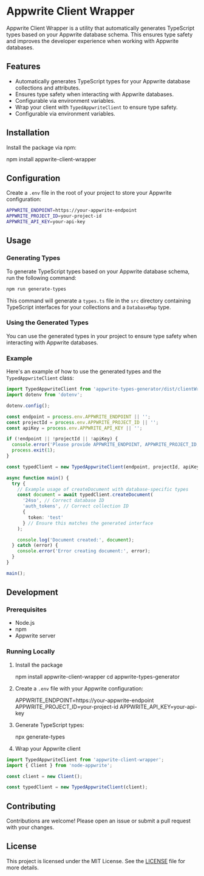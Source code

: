 # Appwrite Client Wrapper
Appwrite Client Wrapper is a utility that automatically generates TypeScript types based on your Appwrite database schema. This ensures type safety and improves the developer experience when working with Appwrite databases.

## Features

- Automatically generates TypeScript types for your Appwrite database collections and attributes.
- Ensures type safety when interacting with Appwrite databases.
- Configurable via environment variables.
- Wrap your client with `TypedAppwriteClient` to ensure type safety.
- Configurable via environment variables.

## Installation

Install the package via npm:

npm install appwrite-client-wrapper

## Configuration

Create a `.env` file in the root of your project to store your Appwrite configuration:

```bash
APPWRITE_ENDPOINT=https://your-appwrite-endpoint
APPWRITE_PROJECT_ID=your-project-id
APPWRITE_API_KEY=your-api-key
```

## Usage

### Generating Types

To generate TypeScript types based on your Appwrite database schema, run the following command:

```bash
npm run generate-types
```

This command will generate a `types.ts` file in the `src` directory containing TypeScript interfaces for your collections and a `DatabaseMap` type.

### Using the Generated Types

You can use the generated types in your project to ensure type safety when interacting with Appwrite databases.

### Example

Here's an example of how to use the generated types and the `TypedAppwriteClient` class:

```typescript
import TypedAppwriteClient from 'appwrite-types-generator/dist/clientWrapper';
import dotenv from 'dotenv';

dotenv.config();

const endpoint = process.env.APPWRITE_ENDPOINT || '';
const projectId = process.env.APPWRITE_PROJECT_ID || '';
const apiKey = process.env.APPWRITE_API_KEY || '';

if (!endpoint || !projectId || !apiKey) {
  console.error('Please provide APPWRITE_ENDPOINT, APPWRITE_PROJECT_ID, and APPWRITE_API_KEY as environment variables.');
  process.exit(1);
}

const typedClient = new TypedAppwriteClient(endpoint, projectId, apiKey);

async function main() {
  try {
    // Example usage of createDocument with database-specific types
    const document = await typedClient.createDocument(
      '24so', // Correct database ID
      'auth_tokens', // Correct collection ID
      { 
        token: 'test'
      } // Ensure this matches the generated interface
    );

    console.log('Document created:', document);
  } catch (error) {
    console.error('Error creating document:', error);
  }
}

main();
```

## Development

### Prerequisites

- Node.js
- npm
- Appwrite server

### Running Locally

1. Install the package

   npm install appwrite-client-wrapper
   cd appwrite-types-generator

3. Create a `.env` file with your Appwrite configuration:

   APPWRITE_ENDPOINT=https://your-appwrite-endpoint
   APPWRITE_PROJECT_ID=your-project-id
   APPWRITE_API_KEY=your-api-key

4. Generate TypeScript types:

   npx generate-types

5. Wrap your Appwrite client

```typescript
import TypedAppwriteClient from 'appwrite-client-wrapper';
import { Client } from 'node-appwrite';

const client = new Client();

const typedClient = new TypedAppwriteClient(client);
```

## Contributing

Contributions are welcome! Please open an issue or submit a pull request with your changes.

## License

This project is licensed under the MIT License. See the [LICENSE](LICENSE) file for more details.
